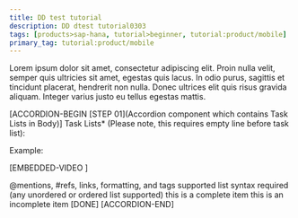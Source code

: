 ```yaml
---
title: DD test tutorial
description: DD dtest tutorial0303
tags: [products>sap-hana, tutorial>beginner, tutorial:product/mobile]
primary_tag: tutorial:product/mobile
---
```


Lorem ipsum dolor sit amet, consectetur adipiscing elit. Proin nulla velit, semper quis ultricies sit amet, egestas quis lacus. In odio purus, sagittis et tincidunt placerat, hendrerit non nulla. Donec ultrices elit quis risus gravida aliquam. Integer varius justo eu tellus egestas mattis.

[ACCORDION-BEGIN [STEP 01](Accordion component which contains Task Lists in Body)] Task Lists* (Please note, this requires empty line before task list):

Example:

[EMBEDDED-VIDEO ]

 @mentions, #refs, links, formatting, and tags supported
 list syntax required (any unordered or ordered list supported)
 this is a complete item
 this is an incomplete item
[DONE] [ACCORDION-END]
